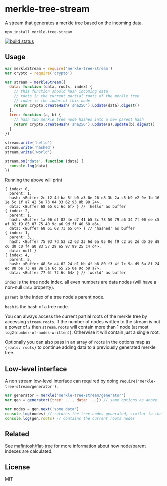 # merkle-tree-stream

A stream that generates a merkle tree based on the incoming data.

```
npm install merkle-tree-stream
```

[![build status](http://img.shields.io/travis/mafintosh/merkle-tree-stream.svg?style=flat)](http://travis-ci.org/mafintosh/merkle-tree-stream)

## Usage

``` js
var merkleStream = require('merkle-tree-stream')
var crypto = require('crypto')

var stream = merkleStream({
  data: function (data, roots, index) {
    // this function should hash incoming data
    // roots in the current partial roots of the merkle tree
    // index is the index of this node
    return crypto.createHash('sha256').update(data).digest()
  },
  tree: function (a, b) {
    // hash two merkle tree node hashes into a new parent hash
    return crypto.createHash('sha256').update(a).update(b).digest()
  }
})

stream.write('hello')
stream.write('hashed')
stream.write('world')

stream.on('data', function (data) {
  console.log(data)
})
```

Running the above will print

```
{ index: 0,
  parent: 1,
  hash: <Buffer 2c f2 4d ba 5f b0 a3 0e 26 e8 3b 2a c5 b9 e2 9e 1b 16 1e 5c 1f a7 42 5e 73 04 33 62 93 8b 98 24>,
  data: <Buffer 68 65 6c 6c 6f> } // 'hello' as buffer
{ index: 2,
  parent: 1,
  hash: <Buffer 1a 06 df 82 4e d7 41 b5 3c 78 50 79 a6 34 7f 00 ee c5 af 82 f9 85 07 75 40 9c a6 9d ff 40 68 a6>,
  data: <Buffer 68 61 68 73 65 64> } // 'hashed' as buffer
{ index: 1,
  parent: 3,
  hash: <Buffer 75 93 7d 52 c2 63 23 6d 6a 05 8e f9 c2 a6 2d d5 20 d8 c6 d0 c0 f4 a0 83 57 29 e5 97 99 25 c4 d4>,
  data: null }
{ index: 4,
  parent: 5,
  hash: <Buffer 48 6e a4 62 24 d1 bb 4f b6 80 f3 4f 7c 9a d9 6a 8f 24 ec 88 be 73 ea 8e 5a 6c 65 26 0e 9c b8 a7>,
  data: <Buffer 77 6f 72 6c 64> } // 'world' as buffer
```

`index` is the tree node index. all even numbers are data nodes (will have a non-null `data` property).

`parent` is the index of a tree node's parent node.

`hash` is the hash of a tree node.

You can always access the current partial roots of the merkle tree by accessing `stream.roots`.
If the number of nodes written to the stream is not a power of `2` then `stream.roots` will
contain more than 1 node (at most `log2(number-of-nodes-written)`). Otherwise it will contain just a single root.

Optionally you can also pass in an array of `roots` in the options map as `{roots: roots}` to continue adding data
to a previously generated merkle tree.

## Low-level interface

A non stream low-level interface can required by doing `require('merkle-tree-stream/generator')`.

``` js
var generator = merkle('merkle-tree-stream/generator')
var gen = generator({tree: ..., data: ...}) // same options as above

var nodes = gen.next('some data')
console.log(nodes) // returns the tree nodes generated, similar to the stream output
console.log(gen.roots) // contains the current roots nodes
```

## Related

See [mafintosh/flat-tree](https://github.com/mafintosh/flat-tree) for more information about
how node/parent indexes are calculated.

## License

MIT
